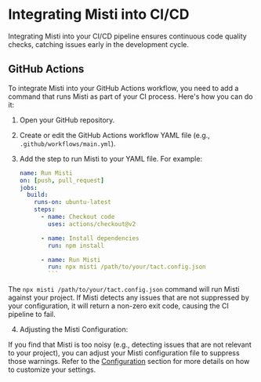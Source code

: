 # Integrating Misti into CI/CD

Integrating Misti into your CI/CD pipeline ensures continuous code quality checks, catching issues early in the development cycle.

## GitHub Actions

To integrate Misti into your GitHub Actions workflow, you need to add a command that runs Misti as part of your CI process. Here's how you can do it:

1. Open your GitHub repository.
2. Create or edit the GitHub Actions workflow YAML file (e.g., `.github/workflows/main.yml`).

3. Add the step to run Misti to your YAML file. For example:

   ```yaml
   name: Run Misti
   on: [push, pull_request]
   jobs:
     build:
       runs-on: ubuntu-latest
       steps:
         - name: Checkout code
           uses: actions/checkout@v2

         - name: Install dependencies
           run: npm install

         - name: Run Misti
           run: npx misti /path/to/your/tact.config.json
           ```

The `npx misti /path/to/your/tact.config.json` command will run Misti against your project. If Misti detects any issues that are not suppressed by your configuration, it will return a non-zero exit code, causing the CI pipeline to fail.

4. Adjusting the Misti Configuration:

If you find that Misti is too noisy (e.g., detecting issues that are not relevant to your project), you can adjust your Misti configuration file to suppress those warnings. Refer to the [Configuration](./configuration) section for more details on how to customize your settings.
